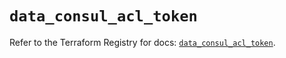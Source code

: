 # `data_consul_acl_token`

Refer to the Terraform Registry for docs: [`data_consul_acl_token`](https://registry.terraform.io/providers/hashicorp/consul/2.21.0/docs/data-sources/acl_token).
